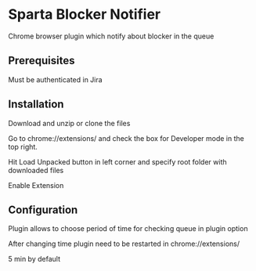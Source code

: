 # Sparta Blocker Notifier

Chrome browser plugin which notify about blocker in the queue


## Prerequisites

Must be authenticated in Jira

## Installation

Download and unzip or clone the files

Go to chrome://extensions/ and check the box for Developer mode in the top right.

Hit Load Unpacked button in left corner and specify root folder
with downloaded files

Enable Extension

## Configuration

Plugin allows to choose period of time for checking queue in plugin option
 
After changing time plugin need to be restarted in chrome://extensions/ 

5 min by default
